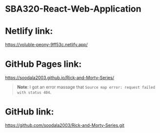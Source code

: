 # SBA320-React-Web-Application

# Netlify link:
https://voluble-peony-9ff53c.netlify.app/

# GitHub Pages link:
https://soodala2003.github.io/Rick-and-Morty-Series/
> **Note**: I got an error massage that `Source map error: request failed with status 404`.

# GitHub link:
https://github.com/soodala2003/Rick-and-Morty-Series.git


